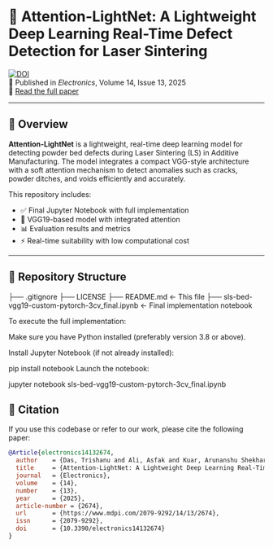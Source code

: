 # 🧠 Attention-LightNet: A Lightweight Deep Learning Real-Time Defect Detection for Laser Sintering

[![DOI](https://img.shields.io/badge/DOI-10.3390%2Felectronics14132674-blue)](https://doi.org/10.3390/electronics14132674)  
📄 Published in *Electronics*, Volume 14, Issue 13, 2025  
🔗 [Read the full paper](https://www.mdpi.com/2079-9292/14/13/2674)

---

## 📌 Overview

**Attention-LightNet** is a lightweight, real-time deep learning model for detecting powder bed defects during Laser Sintering (LS) in Additive Manufacturing. The model integrates a compact VGG-style architecture with a soft attention mechanism to detect anomalies such as cracks, powder ditches, and voids efficiently and accurately. 

This repository includes:
- ✅ Final Jupyter Notebook with full implementation
- 🧠 VGG19-based model with integrated attention
- 📊 Evaluation results and metrics
- ⚡ Real-time suitability with low computational cost

---

## 📁 Repository Structure
├── .gitignore
├── LICENSE
├── README.md ← This file
├── sls-bed-vgg19-custom-pytorch-3cv_final.ipynb ← Final implementation notebook

To execute the full implementation:

Make sure you have Python installed (preferably version 3.8 or above).

Install Jupyter Notebook (if not already installed):


pip install notebook
Launch the notebook:


jupyter notebook sls-bed-vgg19-custom-pytorch-3cv_final.ipynb

## 📄 Citation

If you use this codebase or refer to our work, please cite the following paper:

```bibtex
@Article{electronics14132674,
  author    = {Das, Trishanu and Ali, Asfak and Kuar, Arunanshu Shekhar and Chaudhuri, Sheli Sinha and Nnamoko, Nonso},
  title     = {Attention-LightNet: A Lightweight Deep Learning Real-Time Defect Detection for Laser Sintering},
  journal   = {Electronics},
  volume    = {14},
  number    = {13},
  year      = {2025},
  article-number = {2674},
  url       = {https://www.mdpi.com/2079-9292/14/13/2674},
  issn      = {2079-9292},
  doi       = {10.3390/electronics14132674}
}
